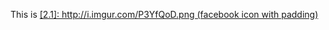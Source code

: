 <p>This is <a href="http://example.com/" title="Title">
[2.1]: http://i.imgur.com/P3YfQoD.png (facebook icon with padding)
